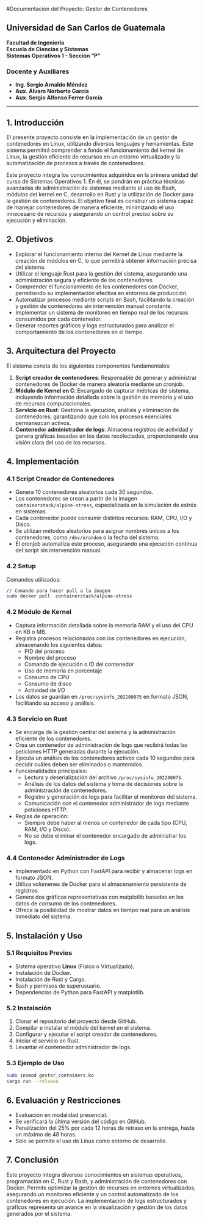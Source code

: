 #Documentación del Proyecto: Gestor de Contenedores

## Universidad de San Carlos de Guatemala

**Facultad de Ingeniería**\
**Escuela de Ciencias y Sistemas**\
**Sistemas Operativos 1 - Sección “P”**

### Docente y Auxiliares

- **Ing. Sergio Arnaldo Méndez**
- **Aux. Álvaro Norberto García**
- **Aux. Sergio Alfonso Ferrer García**

---

## 1. Introducción

El presente proyecto consiste en la implementación de un gestor de contenedores en Linux, utilizando diversos lenguajes y herramientas. Este sistema permitirá comprender a fondo el funcionamiento del kernel de Linux, la gestión eficiente de recursos en un entorno virtualizado y la automatización de procesos a través de contenedores.

Este proyecto integra los conocimientos adquiridos en la primera unidad del curso de Sistemas Operativos 1. En él, se pondrán en práctica técnicas avanzadas de administración de sistemas mediante el uso de Bash, módulos del kernel en C, desarrollo en Rust y la utilización de Docker para la gestión de contenedores. El objetivo final es construir un sistema capaz de manejar contenedores de manera eficiente, minimizando el uso innecesario de recursos y asegurando un control preciso sobre su ejecución y eliminación.

## 2. Objetivos

- Explorar el funcionamiento interno del Kernel de Linux mediante la creación de módulos en C, lo que permitirá obtener información precisa del sistema.
- Utilizar el lenguaje Rust para la gestión del sistema, asegurando una administración segura y eficiente de los contenedores.
- Comprender el funcionamiento de los contenedores con Docker, permitiendo su implementación efectiva en entornos de producción.
- Automatizar procesos mediante scripts en Bash, facilitando la creación y gestión de contenedores sin intervención manual constante.
- Implementar un sistema de monitoreo en tiempo real de los recursos consumidos por cada contenedor.
- Generar reportes gráficos y logs estructurados para analizar el comportamiento de los contenedores en el tiempo.

## 3. Arquitectura del Proyecto

El sistema consta de los siguientes componentes fundamentales:

1. **Script creador de contenedores**: Responsable de generar y administrar contenedores de Docker de manera aleatoria mediante un cronjob.
2. **Módulo de Kernel en C**: Encargado de capturar métricas del sistema, incluyendo información detallada sobre la gestión de memoria y el uso de recursos computacionales.
3. **Servicio en Rust**: Gestiona la ejecución, análisis y eliminación de contenedores, garantizando que solo los procesos esenciales permanezcan activos.
4. **Contenedor administrador de logs**: Almacena registros de actividad y genera gráficas basadas en los datos recolectados, proporcionando una visión clara del uso de los recursos.

## 4. Implementación

### 4.1 Script Creador de Contenedores

- Genera 10 contenedores aleatorios cada 30 segundos.
- Los contenedores se crean a partir de la imagen `containerstack/alpine-stress`, especializada en la simulación de estrés en sistemas.
- Cada contenedor puede consumir distintos recursos: RAM, CPU, I/O y Disco.
- Se utilizan métodos aleatorios para asignar nombres únicos a los contenedores, como `/dev/urandom` o la fecha del sistema.
- El cronjob automatiza este proceso, asegurando una ejecución continua del script sin intervención manual.

### 4.2 Setup

Comandos utilizados:
```bash
// Comando para hacer pull a la imagen
sudo docker pull  containerstack/alpine-stress

```


### 4.2 Módulo de Kernel

- Captura información detallada sobre la memoria RAM y el uso del CPU en KB o MB.
- Registra procesos relacionados con los contenedores en ejecución, almacenando los siguientes datos:
  - PID del proceso
  - Nombre del proceso
  - Comando de ejecución o ID del contenedor
  - Uso de memoria en porcentaje
  - Consumo de CPU
  - Consumo de disco
  - Actividad de I/O
- Los datos se guardan en `/proc/sysinfo_202200075` en formato JSON, facilitando su acceso y análisis.

### 4.3 Servicio en Rust

- Se encarga de la gestión central del sistema y la administración eficiente de los contenedores.
- Crea un contenedor de administración de logs que recibirá todas las peticiones HTTP generadas durante la ejecución.
- Ejecuta un análisis de los contenedores activos cada 10 segundos para decidir cuáles deben ser eliminados o mantenidos.
- Funcionalidades principales:
  - Lectura y deserialización del archivo `/proc/sysinfo_202200075`.
  - Análisis de los datos del sistema y toma de decisiones sobre la administración de contenedores.
  - Registro y generación de logs para facilitar el monitoreo del sistema.
  - Comunicación con el contenedor administrador de logs mediante peticiones HTTP.
- Reglas de operación:
  - Siempre debe haber al menos un contenedor de cada tipo (CPU, RAM, I/O y Disco).
  - No se debe eliminar el contenedor encargado de administrar los logs.

### 4.4 Contenedor Administrador de Logs

- Implementado en Python con FastAPI para recibir y almacenar logs en formato JSON.
- Utiliza volúmenes de Docker para el almacenamiento persistente de registros.
- Genera dos gráficas representativas con matplotlib basadas en los datos de consumo de los contenedores.
- Ofrece la posibilidad de mostrar datos en tiempo real para un análisis inmediato del sistema.

## 5. Instalación y Uso

### 5.1 Requisitos Previos

- Sistema operativo **Linux** (Físico o Virtualizado).
- Instalación de Docker.
- Instalación de Rust y Cargo.
- Bash y permisos de superusuario.
- Dependencias de Python para FastAPI y matplotlib.

### 5.2 Instalación

1. Clonar el repositorio del proyecto desde GitHub.
2. Compilar e instalar el módulo del kernel en el sistema.
3. Configurar y ejecutar el script creador de contenedores.
4. Iniciar el servicio en Rust.
5. Levantar el contenedor administrador de logs.

### 5.3 Ejemplo de Uso

```bash
sudo insmod gestor_containers.ko
cargo run --release
```

## 6. Evaluación y Restricciones

- Evaluación en modalidad presencial.
- Se verificará la última versión del código en GitHub.
- Penalización del 25% por cada 12 horas de retraso en la entrega, hasta un máximo de 48 horas.
- Solo se permite el uso de Linux como entorno de desarrollo.

## 7. Conclusión

Este proyecto integra diversos conocimientos en sistemas operativos, programación en C, Rust y Bash, y administración de contenedores con Docker. Permite optimizar la gestión de recursos en entornos virtualizados, asegurando un monitoreo eficiente y un control automatizado de los contenedores en ejecución. La implementación de logs estructurados y gráficos representa un avance en la visualización y gestión de los datos generados por el sistema.

